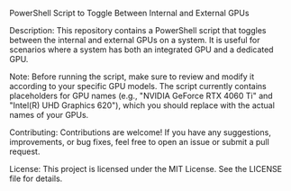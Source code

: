 PowerShell Script to Toggle Between Internal and External GPUs

Description:
This repository contains a PowerShell script that toggles between the internal and external GPUs on a system. It is useful for scenarios where a system has both an integrated GPU and a dedicated GPU.

Note:
Before running the script, make sure to review and modify it according to your specific GPU models.
The script currently contains placeholders for GPU names (e.g., "NVIDIA GeForce RTX 4060 Ti" and "Intel(R) UHD Graphics 620"), which you should replace with the actual names of your GPUs.

Contributing:
Contributions are welcome! If you have any suggestions, improvements, or bug fixes, feel free to open an issue or submit a pull request.

License:
This project is licensed under the MIT License. See the LICENSE file for details.
